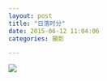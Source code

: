 ```yaml
---
layout: post
title: "日落时分"
date: 2015-06-12 11:04:06
categories: 摄影

---
```

![](http://imglf0.ph.126.net/iTbpSlafGd-pUlPQ1Tt6lA==/6630423451885763328.jpg)